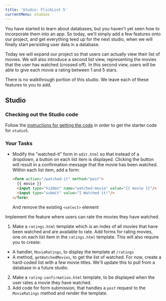 ```yaml
---
title: 'Studio: FlickList 5'
currentMenu: studios
---
```


You have started to learn about databases, but you haven't yet seen how to incorporate them into an app. So today, we'll simply add a few features onto our project, and get everything teed up for the next studio, when we will finally start persisting user data in a database.

Today we will expand our project so that users can actually view their list of movies. We will also introduce a second list view, representing the movies that the user has watched (crossed off). In this second view, users will be able to give each movie a rating between 1 and 5 stars.

There is no walkthrough portion of this studio. We leave each of these features to you to add.

## Studio

### Checking out the Studio code

Follow the [instructions for getting the code][get-the-code] in order to get the starter code for `studio5`.

### Your Tasks

* Modify the "watched-it" form in `edit.html` so that instead of a dropdown, a button on each list item is displayed. Clicking the button will result in a confirmation message that the movie has been watched. Within each list item, add a form:
  ```html
  <form action="/watched-it" method="post">
    {{ movie }}
    <input type="hidden" name="watched-movie" value="{{ movie }}"/>
    <input type="submit" value="I Watched it!"/>
  </form>
  ```
  And remove the existing `<select>` element

Implement the feature where users can rate the movies they have watched.

1. Make a `ratings.html` template which is an index of all movies that have been watched and are available to rate. Add forms for rating movies, one on each list item in the `ratings.html` template. This will also require you to create:
  - A handler, `MovieRatings`, to display the template at `/ratings`
  - A method, `getWatchedMovies`, to get the list of watched. For now, create a hard-coded list with a few movie titles. We'll update this to pull from a database in a future studio.
2. Make a `rating-confirmation.html` template, to be displayed when the user rates a movie they have watched.
3. Add code for form submission, that handles a `post` request to the `MovieRatings` method and render the template.

[400errors]: https://en.wikipedia.org/wiki/List_of_HTTP_status_codes#4xx_Client_Error
[get-the-code]: ../getting-the-code/
